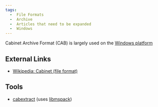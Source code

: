 ```yaml
---
tags:
  -  File Formats
  -  Archive
  -  Articles that need to be expanded
  -  Windows
---
```

Cabinet Archive Format (CAB) is largely used on the [Windows
platform](windows.md)

## External Links

- [Wikipedia: Cabinet (file format)](http://en.wikipedia.org/wiki/Cabinet_(file_format))

## Tools

- [cabextract](http://www.cabextract.org.uk/) (uses
  [libmspack](http://www.cabextract.org.uk/libmspack/))